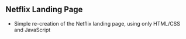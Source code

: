 ## Netflix Landing Page

- Simple re-creation of the Netflix landing page, using only HTML/CSS and JavaScript

